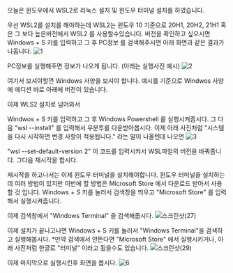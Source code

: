 오늘은 윈도우에서 WSL2로 리눅스 설치 및 윈도우 터미널 설치를 하였습니다.

우선 WSL2를 설치를 해야하는데 WSL2는 윈도우 10 기준으로 20H1, 20H2, 21H1 혹은 그 보다 높은버전에서 WSL2 를 사용할수있습니다.
버전을 확인하고 싶으시면 Windows + S 키를 입력하고 그 후 PC정보 를 검색해주시면 아래 화면과 같은 결과가 나옵니다.
![1](https://github.com/user-attachments/assets/89e6ca5f-60e6-442b-93ae-20d249c4c39e)


PC정보를 실행해주면 정보가 나오게 됩니다.
(아래는 실행사진 예시)
![2](https://github.com/user-attachments/assets/376be097-7e6f-4a56-81cf-45732010c941)


여기서 보셔야할껀 Windows 사양을 보셔야 합니다.
예시를 기준으로 Windwos 사양에 에디션 바로 아래에 버전이 있습니다.

이제 WLS2 설치로 넘어와서

Windwos + S 키를 입력하고 그 후 Windows Powershell 를 실행시켜줍시다.
그 다음 "wsl --install" 를 입력해서 우분투를 다운받아봅시다.
이제 아래 사진처럼 "시스템을 다시 시작하면 변경 사항이 적용됩니다." 라는 말이 나올텐데 나오면 
![3](https://github.com/user-attachments/assets/b3bfd276-e9f0-4ae8-b465-b82db3912cf8)

"wsl --set-default-version 2" 이 코드를 입력시켜서 WSL파일의 버전을 바꿔줍니다. 그다음 재시작을 합시다.

재시작을 하고나서는 이제 윈도우 터미널을 설치해야합니다.
윈도우 터미널을 설치하는데 여러 방법이 있지만 이번에 할 방법은 Microsoft Store 에서 다운로드 받아서 사용할 것 입니다.
Windows + S 키를 눌러서 검색창을 띄우고 "Microsoft Store" 를 입력해서 실행시켜줍니다.

이제 검색창에서 "Windows Terminal" 을 검색해줍시다.
![스크린샷(27)](https://github.com/user-attachments/assets/ea0a5ee9-f504-4aa2-a0f0-239cb042f972)

이제 설치가 끝나고나면 Windows + S 키를 눌러서 "Windows Terminal"을 검색하고 실행해봅시다.
*만약 검색에서 안뜬다면 "Microsoft Store" 에서 실행시키거나, 아래 사진처럼 한글로 "터미널" 이라고 됬을수도 있습니다.
![스크린샷(29)](https://github.com/user-attachments/assets/8d15dc33-4dfe-4ddb-bb28-f55556bfdb82)

이제 마지막으로 실행시킨후 화면을 봅시다.
![6](https://github.com/user-attachments/assets/e2da872d-2000-44d4-b010-765bbb97e97e)
